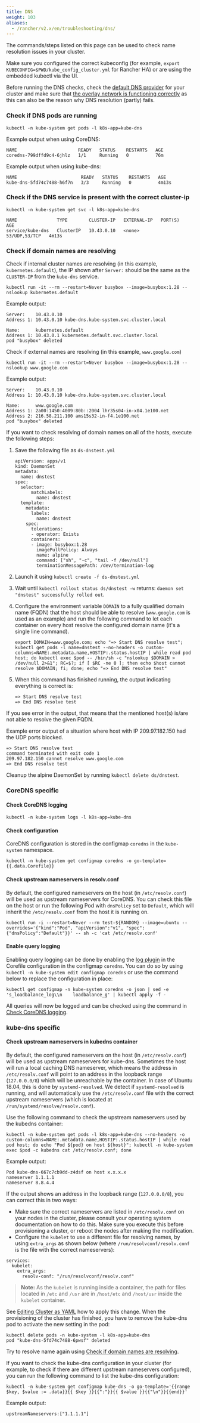 ```yaml
---
title: DNS
weight: 103
aliases:
  - /rancher/v2.x/en/troubleshooting/dns/
---
```


The commands/steps listed on this page can be used to check name resolution issues in your cluster.

Make sure you configured the correct kubeconfig (for example, `export KUBECONFIG=$PWD/kube_config_cluster.yml` for Rancher HA) or are using the embedded kubectl via the UI.

Before running the DNS checks, check the [default DNS provider]({{<baseurl>}}/rancher/v2.5/en/cluster-provisioning/rke-clusters/options/#default-dns-provider) for your cluster and make sure that [the overlay network is functioning correctly]({{<baseurl>}}/rancher/v2.5/en/troubleshooting/networking/#check-if-overlay-network-is-functioning-correctly) as this can also be the reason why DNS resolution (partly) fails.

### Check if DNS pods are running

```
kubectl -n kube-system get pods -l k8s-app=kube-dns
```

Example output when using CoreDNS:
```
NAME                       READY   STATUS    RESTARTS   AGE
coredns-799dffd9c4-6jhlz   1/1     Running   0          76m
```

Example output when using kube-dns:
```
NAME                        READY   STATUS    RESTARTS   AGE
kube-dns-5fd74c7488-h6f7n   3/3     Running   0          4m13s
```

### Check if the DNS service is present with the correct cluster-ip

```
kubectl -n kube-system get svc -l k8s-app=kube-dns
```

```
NAME               TYPE        CLUSTER-IP   EXTERNAL-IP   PORT(S)         AGE
service/kube-dns   ClusterIP   10.43.0.10   <none>        53/UDP,53/TCP   4m13s
```

### Check if domain names are resolving

Check if internal cluster names are resolving (in this example, `kubernetes.default`), the IP shown after `Server:` should be the same as the `CLUSTER-IP` from the `kube-dns` service.

```
kubectl run -it --rm --restart=Never busybox --image=busybox:1.28 -- nslookup kubernetes.default
```

Example output:
```
Server:    10.43.0.10
Address 1: 10.43.0.10 kube-dns.kube-system.svc.cluster.local

Name:      kubernetes.default
Address 1: 10.43.0.1 kubernetes.default.svc.cluster.local
pod "busybox" deleted
```

Check if external names are resolving (in this example, `www.google.com`)

```
kubectl run -it --rm --restart=Never busybox --image=busybox:1.28 -- nslookup www.google.com
```

Example output:
```
Server:    10.43.0.10
Address 1: 10.43.0.10 kube-dns.kube-system.svc.cluster.local

Name:      www.google.com
Address 1: 2a00:1450:4009:80b::2004 lhr35s04-in-x04.1e100.net
Address 2: 216.58.211.100 ams15s32-in-f4.1e100.net
pod "busybox" deleted
```

If you want to check resolving of domain names on all of the hosts, execute the following steps:

1. Save the following file as `ds-dnstest.yml`

    ```
    apiVersion: apps/v1
    kind: DaemonSet
    metadata:
      name: dnstest
    spec:
      selector:
          matchLabels:
            name: dnstest
      template:
        metadata:
          labels:
            name: dnstest
        spec:
          tolerations:
          - operator: Exists
          containers:
          - image: busybox:1.28
            imagePullPolicy: Always
            name: alpine
            command: ["sh", "-c", "tail -f /dev/null"]
            terminationMessagePath: /dev/termination-log
    ```

2. Launch it using `kubectl create -f ds-dnstest.yml`
3. Wait until `kubectl rollout status ds/dnstest -w` returns: `daemon set "dnstest" successfully rolled out`.
4. Configure the environment variable `DOMAIN` to a fully qualified domain name (FQDN) that the host should be able to resolve (`www.google.com` is used as an example) and run the following command to let each container on every host resolve the configured domain name (it's a single line command).

    ```
    export DOMAIN=www.google.com; echo "=> Start DNS resolve test"; kubectl get pods -l name=dnstest --no-headers -o custom-columns=NAME:.metadata.name,HOSTIP:.status.hostIP | while read pod host; do kubectl exec $pod -- /bin/sh -c "nslookup $DOMAIN > /dev/null 2>&1"; RC=$?; if [ $RC -ne 0 ]; then echo $host cannot resolve $DOMAIN; fi; done; echo "=> End DNS resolve test"
    ```

5. When this command has finished running, the output indicating everything is correct is:

    ```
    => Start DNS resolve test
    => End DNS resolve test
    ```

If you see error in the output, that means that the mentioned host(s) is/are not able to resolve the given FQDN.

Example error output of a situation where host with IP 209.97.182.150 had the UDP ports blocked.

```
=> Start DNS resolve test
command terminated with exit code 1
209.97.182.150 cannot resolve www.google.com
=> End DNS resolve test
```

Cleanup the alpine DaemonSet by running `kubectl delete ds/dnstest`.

### CoreDNS specific

#### Check CoreDNS logging

```
kubectl -n kube-system logs -l k8s-app=kube-dns
```

#### Check configuration

CoreDNS configuration is stored in the configmap `coredns` in the `kube-system` namespace.

```
kubectl -n kube-system get configmap coredns -o go-template={{.data.Corefile}}
```

#### Check upstream nameservers in resolv.conf

By default, the configured nameservers on the host (in `/etc/resolv.conf`) will be used as upstream nameservers for CoreDNS. You can check this file on the host or run the following Pod with `dnsPolicy` set to `Default`, which will inherit the `/etc/resolv.conf` from the host it is running on.

```
kubectl run -i --restart=Never --rm test-${RANDOM} --image=ubuntu --overrides='{"kind":"Pod", "apiVersion":"v1", "spec": {"dnsPolicy":"Default"}}' -- sh -c 'cat /etc/resolv.conf'
```

#### Enable query logging

Enabling query logging can be done by enabling the [log plugin](https://coredns.io/plugins/log/) in the Corefile configuration in the configmap `coredns`. You can do so by using `kubectl -n kube-system edit configmap coredns` or use the command below to replace the configuration in place:

```
kubectl get configmap -n kube-system coredns -o json | sed -e 's_loadbalance_log\\n    loadbalance_g' | kubectl apply -f -
```

All queries will now be logged and can be checked using the command in [Check CoreDNS logging](#check-coredns-logging).

### kube-dns specific

#### Check upstream nameservers in kubedns container

By default, the configured nameservers on the host (in `/etc/resolv.conf`) will be used as upstream nameservers for kube-dns. Sometimes the host will run a local caching DNS nameserver, which means the address in `/etc/resolv.conf` will point to an address in the loopback range (`127.0.0.0/8`) which will be unreachable by the container. In case of Ubuntu 18.04, this is done by `systemd-resolved`. We detect if `systemd-resolved` is running, and will automatically use the `/etc/resolv.conf` file with the correct upstream nameservers (which is located at `/run/systemd/resolve/resolv.conf`).

Use the following command to check the upstream nameservers used by the kubedns container:

```
kubectl -n kube-system get pods -l k8s-app=kube-dns --no-headers -o custom-columns=NAME:.metadata.name,HOSTIP:.status.hostIP | while read pod host; do echo "Pod ${pod} on host ${host}"; kubectl -n kube-system exec $pod -c kubedns cat /etc/resolv.conf; done
```

Example output:
```
Pod kube-dns-667c7cb9dd-z4dsf on host x.x.x.x
nameserver 1.1.1.1
nameserver 8.8.4.4
```

If the output shows an address in the loopback range (`127.0.0.0/8`), you can correct this in two ways:

* Make sure the correct nameservers are listed in `/etc/resolv.conf` on your nodes in the cluster, please consult your operating system documentation on how to do this. Make sure you execute this before provisioning a cluster, or reboot the nodes after making the modification.
* Configure the `kubelet` to use a different file for resolving names, by using `extra_args` as shown below (where `/run/resolvconf/resolv.conf` is the file with the correct nameservers):

```
services:
  kubelet:
    extra_args:
      resolv-conf: "/run/resolvconf/resolv.conf"
```

> **Note:** As the `kubelet` is running inside a container, the path for files located in `/etc` and `/usr` are in `/host/etc` and `/host/usr` inside the `kubelet` container.

See [Editing Cluster as YAML]({{<baseurl>}}/rancher/v2.5/en/cluster-admin/editing-clusters/#editing-clusters-with-yaml) how to apply this change. When the provisioning of the cluster has finished, you have to remove the kube-dns pod to activate the new setting in the pod:

```
kubectl delete pods -n kube-system -l k8s-app=kube-dns
pod "kube-dns-5fd74c7488-6pwsf" deleted
```

Try to resolve name again using [Check if domain names are resolving](#check-if-domain-names-are-resolving).

If you want to check the kube-dns configuration in your cluster (for example, to check if there are different upstream nameservers configured), you can run the following command to list the kube-dns configuration:

```
kubectl -n kube-system get configmap kube-dns -o go-template='{{range $key, $value := .data}}{{ $key }}{{":"}}{{ $value }}{{"\n"}}{{end}}'
```

Example output:
```
upstreamNameservers:["1.1.1.1"]
```
